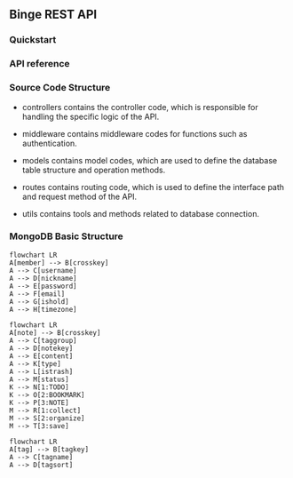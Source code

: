 ## Binge REST API

### Quickstart

### API reference

### Source Code Structure

- controllers contains the controller code, which is responsible for handling the specific logic of the API.

- middleware contains middleware codes for functions such as authentication.

- models contains model codes, which are used to define the database table structure and operation methods.

- routes contains routing code, which is used to define the interface path and request method of the API.

- utils contains tools and methods related to database connection.

### MongoDB Basic Structure

```mermaid
flowchart LR
A[member] --> B[crosskey]
A --> C[username]
A --> D[nickname]
A --> E[password]
A --> F[email]
A --> G[ishold]
A --> H[timezone]
```

```mermaid
flowchart LR
A[note] --> B[crosskey]
A --> C[taggroup]
A --> D[notekey]
A --> E[content]
A --> K[type]
A --> L[istrash]
A --> M[status]
K --> N[1:TODO]
K --> O[2:BOOKMARK]
K --> P[3:NOTE]
M --> R[1:collect]
M --> S[2:organize]
M --> T[3:save]
```

```mermaid
flowchart LR
A[tag] --> B[tagkey]
A --> C[tagname]
A --> D[tagsort]
```
